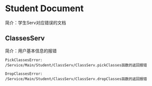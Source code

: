 # Student Document

简介：学生Serv对应错误的文档

## ClassesServ

简介：用户基本信息的报错

    PickClassesError:
    /Service/Main/Student/ClassServ/ClassServ.pickClasses函数的返回报错

    DropClassesError:
    /Service/Main/Student/ClassServ/ClassServ.dropClasses函数的返回报错
    